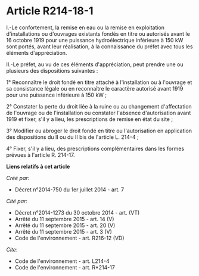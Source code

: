 # Article R214-18-1

I.-Le confortement, la remise en eau ou la remise en exploitation d'installations ou d'ouvrages existants fondés en titre ou
autorisés avant le 16 octobre 1919 pour une puissance hydroélectrique inférieure à 150 kW sont portés, avant leur
réalisation, à la connaissance du préfet avec tous les éléments d'appréciation. 

II.-Le préfet, au vu de ces éléments d'appréciation, peut prendre une ou plusieurs des dispositions suivantes : 

1° Reconnaître le droit fondé en titre attaché à l'installation ou à l'ouvrage et sa consistance légale ou en reconnaître le
caractère autorisé avant 1919 pour une puissance inférieure à 150 kW ; 

2° Constater la perte du droit liée à la ruine ou au changement d'affectation de l'ouvrage ou de l'installation ou constater
l'absence d'autorisation avant 1919 et fixer, s'il y a lieu, les prescriptions de remise en état du site ; 

3° Modifier ou abroger le droit fondé en titre ou l'autorisation en application des dispositions du II ou du II bis de
l'article L. 214-4 ; 

4° Fixer, s'il y a lieu, des prescriptions complémentaires dans les formes prévues à l'article R. 214-17.

**Liens relatifs à cet article**

_Créé par_:

  - Décret n°2014-750 du 1er juillet 2014 - art. 7

_Cité par_:

  - Décret n°2014-1273 du 30 octobre 2014 - art. (VT)
  - Arrêté du 11 septembre 2015 - art. 14 (V)
  - Arrêté du 11 septembre 2015 - art. 20 (V)
  - Arrêté du 11 septembre 2015 - art. 3 (V)
  - Code de l'environnement - art. R216-12 (VD)

_Cite_:

  - Code de l'environnement - art. L214-4
  - Code de l'environnement - art. R*214-17
